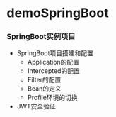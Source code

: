 # demoSpringBoot
### SpringBoot实例项目
- SpringBoot项目搭建和配置
    - Application的配置
    - Intercepted的配置
    - Filter的配置
    - Bean的定义
    - Profile环境的切换
- JWT安全验证
